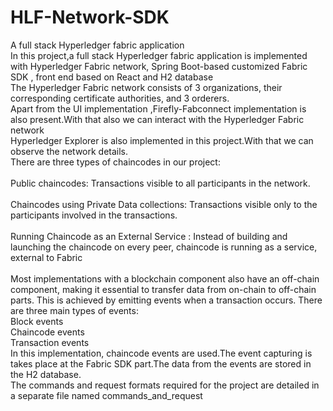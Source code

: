 # HLF-Network-SDK
A full stack Hyperledger fabric application
<br>
In this project,a full stack Hyperledger fabric application is implemented with Hyperledger Fabric network, Spring Boot-based customized Fabric SDK , front end based on React and H2 database
<br>
 The Hyperledger Fabric network consists of 3 organizations, their corresponding certificate authorities, and 3 orderers.
 <br>
Apart from the UI implementation ,Firefly-Fabconnect implementation is also present.With that also we can interact with the Hyperledger Fabric network <br>
Hyperledger Explorer is also implemented in this project.With that we can observe the network details.
<br>
There are three types of chaincodes in our project: 
<br>
<br>
Public chaincodes: Transactions visible to all participants in the network. 
<br>
<br>
Chaincodes using Private Data collections: Transactions visible only to the participants involved in the transactions.
<br>
<br>
Running Chaincode as an External Service : Instead of building and launching the chaincode on every peer, chaincode is running as a service, external to Fabric
<br>
<br>
Most implementations with a blockchain component also have an off-chain component, making it essential to transfer data from on-chain to off-chain parts. This is achieved by emitting events when a transaction occurs. There are three main types of events:
<br>
Block events
<br>
Chaincode events
<br>
Transaction events
<br>
In this implementation, chaincode events are used.The event capturing is takes place at the Fabric SDK part.The data from the events are stored in the H2 database.
<br>
The commands and request formats required for the project are detailed in a separate file named commands_and_request
